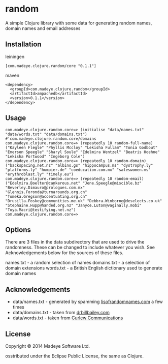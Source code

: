 # random

A simple Clojure library with some data for generating random names, domain names and email addresses

## Installation

leiningen

    [com.madeye.clojure.random/core "0.1.1"]

maven

    <dependency>
      <groupId>com.madeye.clojure.random</groupId>
      <artifactId>ampachedb</artifactId>
      <version>0.1.1</version>
    </dependency>


## Usage

	com.madeye.clojure.random.core=> (initialise "data/names.txt" "data/words.txt" "data/domains.txt")
	#'com.madeye.clojure.random.core/domains
	com.madeye.clojure.random.core=> (repeatedly 10 random-full-name)
	("Kayleen Flegle" "Phyllis Mccloy" "Lekisha Fullam" "Tonia Godbout" "Emerson Speegle" "Sharyl Soule" "Edelmira Wentzel" "Beatris Hoehne" "Lekisha Portwood" "Ingeborg Cole")
	com.madeye.clojure.random.core=> (repeatedly 10 random-domain)
	("backspacing.net.nz" "albino.gs" "hippocampus.ms" "dystrophy.ly" "platforms.ly" "humpier.de" "coeducation.com.mx" "saleswomen.ms" "erythroblast.ly" "timely.eu")
	com.madeye.clojure.random.core=> (repeatedly 10 random-email)
	("Edelmira.Boelter@cankerous.net" "Jene.Speegle@miscible.bz" "Beverley.Dimauro@prologues.com.mx" "Glennis.Foronda@turnarounds.org.cn" "Tomeka.Gregson@accentuating.org.cn" "Drusilla.Foskey@communities.me.uk" "Debbra.Winborne@deselects.co.uk" "Stephaine.Hupp@handed.org.nz" "Janyce.Luton@vaginally.mobi" "Toya.Macri@testifying.net.nz")
	com.madeye.clojure.random.core=> 

## Options

There are 3 files in the data subdirectory that are used to drive the randomness.  These can be changed to include whatever you wish. See Acknowledgements below for the sources of these files.

names.txt - a random selection of names
domains.txt - a selection of domain extensions
words.txt - a British English dictionary used to generate domain names

## Acknowledgements

+ data/names.txt - generated by spamming [lisofrandomnames.com](http://listofrandomnames.com/) a few times
+ data/domains.txt - taken from [drbillbailey.com](http://www.drbillbailey.net/extensions.html)
+ data/words.txt - taken from [Curlew Communications](http://www.curlewcommunications.co.uk/wordlist.html)

## License

Copyright © 2014 Madeye Software Ltd.

osstributed under the Eclipse Public License, the same as Clojure.
